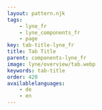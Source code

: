 ```yaml
---
layout: pattern.njk
tags:
    - lyne_fr
    - lyne_components_fr
    - page
key: tab-title-lyne_fr
title: Tab Title
parent: components-lyne_fr
image: lyne/overview/tab.webp
keywords: tab-title
order: 420
availablelanguages: 
    - de
    - en
---
```

